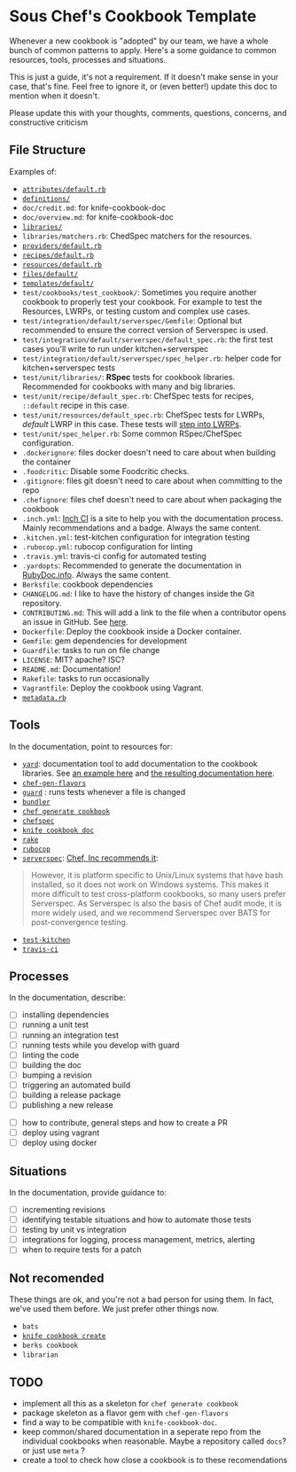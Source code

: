 # Sous Chef's Cookbook Template


Whenever a new cookbook is "adopted" by our team, we have a whole bunch of common patterns to apply. Here's a some guidance to common resources, tools, processes and situations.

This is just a guide, it's not a requirement. If it doesn't make sense in your case, that's fine. Feel free to ignore it, or (even better!) update this doc to mention when it doesn't.

Please update this with your thoughts, comments, questions, concerns, and constructive criticism



## File Structure

Examples of:

- [`attributes/default.rb`](attributes/default.rb)
- [`definitions/`](definitions/)
- `doc/credit.md`: for knife-cookbook-doc
- `doc/overview.md`: for knife-cookbook-doc
- [`libraries/`](libraries/)
- `libraries/matchers.rb`: ChedSpec matchers for the resources.
- [`providers/default.rb`](providers/default.rb)
- [`recipes/default.rb`](recipes/default.rb)
- [`resources/default.rb`](resources/default.rb)
- [`files/default/`](files/default/)
- [`templates/default/`](templates/default/)
- `test/cookbooks/test_cookbook/`: Sometimes you require another cookbook to properly test your cookbook. For example to test the Resources, LWRPs, or testing custom and complex use cases.
- `test/integration/default/serverspec/Gemfile`: Optional but recommended to ensure the correct version of Serverspec is used.
- `test/integration/default/serverspec/default_spec.rb`: the first test cases you'll write to run under kitchen+serverspec
- `test/integration/default/serverspec/spec_helper.rb`: helper code for kitchen+serverspec tests
- `test/unit/libraries/`: **RSpec** tests for cookbook libraries. Recommended for cookbooks with many and big libraries.
- `test/unit/recipe/default_spec.rb`: ChefSpec tests for recipes, `::default` recipe in this case.
- `test/unit/resources/default_spec.rb`: ChefSpec tests for LWRPs, *default* LWRP in this case. These tests will [step into LWRPs](https://github.com/sethvargo/chefspec#testing-lwrps).
- `test/unit/spec_helper.rb`: Some common RSpec/ChefSpec configuration.
- `.dockerignore`: files docker doesn't need to care about when building the container
- `.foodcritic`: Disable some Foodcritic checks.
- `.gitignore`: files git doesn't need to care about when committing to the repo
- `.chefignore`: files chef doesn't need to care about when packaging the cookbook
- `.inch.yml`: [Inch CI](http://inch-ci.org/) is a site to help you with the documentation process. Mainly recommendations and a badge. Always the same content.
- `.kitchen.yml`: test-kitchen configuration for integration testing
- `.rubocop.yml`: rubocop configuration for linting
- `.travis.yml`: travis-ci config for automated testing
- `.yardopts`: Recommended to generate the documentation in [RubyDoc.info](http://www.rubydoc.info/). Always the same content.
- `Berksfile`: cookbook dependencies
- `CHANGELOG.md`: I like to have the history of changes inside the Git repository.
- `CONTRIBUTING.md`: This will add a link to the file when a contributor opens an issue in GitHub. See [here](https://github.com/blog/1184-contributing-guidelines).
- `Dockerfile`: Deploy the cookbook inside a Docker container.
- `Gemfile`: gem dependencies for development
- `Guardfile`: tasks to run on file change
- `LICENSE`: MIT? apache? ISC?
- `README.md`: Documentation!
- `Rakefile`: tasks to run occasionally
- `Vagrantfile`: Deploy the cookbook using Vagrant.
- [`metadata.rb`](metadata.rb)
 
## Tools

In the documentation, point to resources for:

- [`yard`](http://yardoc.org/): documentation tool to add documentation to the cookbook libraries. See [an example here](https://github.com/onddo/encrypted_attributes-cookbook/blob/master/libraries/encrypted_attributes_helpers.rb) and [the resulting documentation here](http://www.rubydoc.info/github/onddo/encrypted_attributes-cookbook/master/Chef/EncryptedAttributesHelpers).
- [`chef-gen-flavors`](https://github.com/jf647/chef-gen-flavors)
- [`guard`](https://github.com/guard/guard) : runs tests whenever a file is changed
- [`bundler`](http://bundler.io/)
- [`chef generate cookbook`](https://docs.chef.io/ctl_chef.html#chef-generate-cookbook)
- [`chefspec`](http://sethvargo.github.io/chefspec/)
- [`knife cookbook doc`](http://realityforge.org/knife-cookbook-doc/)
- [`rake`](https://github.com/ruby/rake)
- [`rubocop`](http://batsov.com/rubocop/)
- [`serverspec`](http://serverspec.org/): [Chef, Inc recommends it](https://www.chef.io/blog/2015/04/21/overview-of-test-driven-infrastructure-with-chef/):
> However, it is platform specific to Unix/Linux systems that have bash installed, so it does not work on Windows systems. This makes it more difficult to test cross-platform cookbooks, so many users prefer Serverspec. As Serverspec is also the basis of Chef audit mode, it is more widely used, and we recommend Serverspec over BATS for post-convergence testing.
- [`test-kitchen`](http://kitchen.ci/)
- [`travis-ci`](https://travis-ci.com/)

## Processes

In the documentation, describe:

- [ ] installing dependencies
- [ ] running a unit test
- [ ] running an integration test
- [ ] running tests while you develop with guard
- [ ] linting the code
- [ ] building the doc
- [ ] bumping a revision
- [ ] triggering an automated build
- [ ] building a release package
- [ ] publishing a new release
* [ ] how to contribute, general steps and how to create a PR
* [ ] deploy using vagrant
* [ ] deploy using docker

## Situations

In the documentation, provide guidance to:

- [ ] incrementing revisions
- [ ] identifying testable situations and how to automate those tests
- [ ] testing by unit vs integration
- [ ] integrations for logging, process management, metrics, alerting
- [ ] when to require tests for a patch

## Not recomended

These things are ok, and you're not a bad person for using them. In fact, we've used them before. We just prefer other things now.

- `bats`
- [`knife cookbook create`](https://docs.chef.io/knife_cookbook.html#create)
- `berks cookbook`
- `librarian`

## TODO

- implement all this as a skeleton for `chef generate cookbook`
- package skeleton as a flavor gem with `chef-gen-flavors`
- find a way to be compatible with `knife-cookbook-doc`.
- keep common/shared documentation in a seperate repo from the individual cookbooks when reasonable. Maybe a repository called `docs`? or just use `meta` ?
- create a tool to check how close a cookbook is to these recomendations
